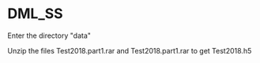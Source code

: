 # DML_SS
Enter the directory  "data"

Unzip the files  Test2018.part1.rar and Test2018.part1.rar to get Test2018.h5
